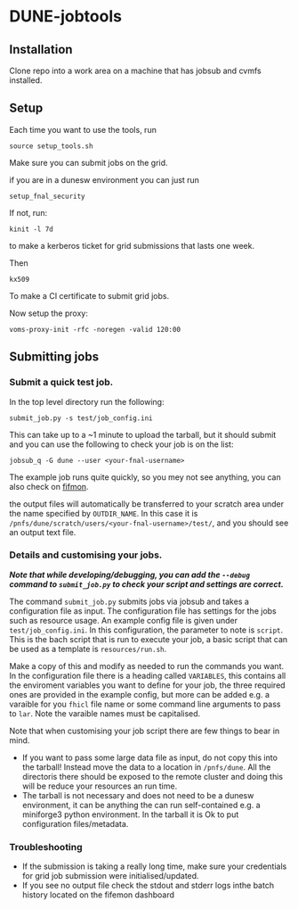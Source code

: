# DUNE-jobtools
## Installation
Clone repo into a work area on a machine that has jobsub and cvmfs installed.

## Setup
Each time you want to use the tools, run
```[bash]
source setup_tools.sh
```

Make sure you can submit jobs on the grid.

if you are in a dunesw environment you can just run
```
setup_fnal_security
```

If not, run:
```
kinit -l 7d
```
to make a kerberos ticket for grid submissions that lasts one week.

Then
```
kx509
```
To make a CI certificate to submit grid jobs.

Now setup the proxy: 
```
voms-proxy-init -rfc -noregen -valid 120:00
```

## Submitting jobs

### Submit a quick test job.
In the top level directory run the following:
```[bash]
submit_job.py -s test/job_config.ini
```
This can take up to a ~1 minute to upload the tarball, but it should submit and you can use the following to check your job is on the list:

```[bash]
jobsub_q -G dune --user <your-fnal-username>
```

The example job runs quite quickly, so you mey not see anything, you can also check on [fifmon](https://fifemon.fnal.gov/monitor/d/000000116/user-batch-details?orgId=1&var-cluster=fifebatch).


the output files will automatically be transferred to your scratch area under the name specified by `OUTDIR_NAME`. In this case it is `/pnfs/dune/scratch/users/<your-fnal-username>/test/`, and you should see an output text file.

### Details and customising your jobs.
***Note that while developing/debugging, you can add the `--debug` command to `submit_job.py` to check your script and settings are correct.***

The command `submit_job.py` submits jobs via jobsub and takes a configuration file as input. The configuration file has settings for the jobs such as resource usage. An example config file is given under `test/job_config.ini`. In this configuration, the parameter to note is `script`. This is the bach script that is run to execute your job, a basic script that can be used as a template is `resources/run.sh`.

Make a copy of this and modify as needed to run the commands you want. In the configuration file there is a heading called `VARIABLES`, this contains all the enviroment variables you want to define for your job, the three required ones are provided in the example config, but more can be added e.g. a varaible for you `fhicl` file name or some command line arguments to pass to `lar`. Note the varaible names must be capitalised.

Note that when customising your job script there are few things to bear in mind.
 - If you want to pass some large data file as input, do not copy this into the tarball! Instead move the data to a location in `/pnfs/dune`. All the directoris there should be exposed to the remote cluster and doing this will be reduce your resources an run time.
 - The tarball is not necessary and does not need to be a dunesw environment, it can be anything the can run self-contained e.g. a miniforge3 python environment. In the tarball it is Ok to put configuration files/metadata.

### Troubleshooting
 - If the submission is taking a really long time, make sure your credentials for grid job submission were initialised/updated.
 - If you see no output file check the stdout and stderr logs inthe batch history located on the fifemon dashboard
